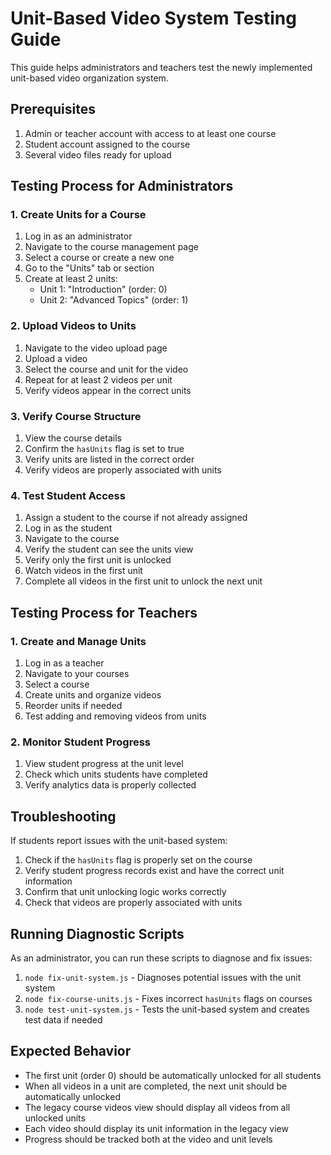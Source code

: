 # Unit-Based Video System Testing Guide

This guide helps administrators and teachers test the newly implemented unit-based video organization system.

## Prerequisites

1. Admin or teacher account with access to at least one course
2. Student account assigned to the course
3. Several video files ready for upload

## Testing Process for Administrators

### 1. Create Units for a Course

1. Log in as an administrator
2. Navigate to the course management page
3. Select a course or create a new one
4. Go to the "Units" tab or section
5. Create at least 2 units:
   - Unit 1: "Introduction" (order: 0)
   - Unit 2: "Advanced Topics" (order: 1)

### 2. Upload Videos to Units

1. Navigate to the video upload page
2. Upload a video
3. Select the course and unit for the video
4. Repeat for at least 2 videos per unit
5. Verify videos appear in the correct units

### 3. Verify Course Structure

1. View the course details
2. Confirm the `hasUnits` flag is set to true
3. Verify units are listed in the correct order
4. Verify videos are properly associated with units

### 4. Test Student Access

1. Assign a student to the course if not already assigned
2. Log in as the student
3. Navigate to the course
4. Verify the student can see the units view
5. Verify only the first unit is unlocked
6. Watch videos in the first unit
7. Complete all videos in the first unit to unlock the next unit

## Testing Process for Teachers

### 1. Create and Manage Units

1. Log in as a teacher
2. Navigate to your courses
3. Select a course
4. Create units and organize videos
5. Reorder units if needed
6. Test adding and removing videos from units

### 2. Monitor Student Progress

1. View student progress at the unit level
2. Check which units students have completed
3. Verify analytics data is properly collected

## Troubleshooting

If students report issues with the unit-based system:

1. Check if the `hasUnits` flag is properly set on the course
2. Verify student progress records exist and have the correct unit information
3. Confirm that unit unlocking logic works correctly
4. Check that videos are properly associated with units

## Running Diagnostic Scripts

As an administrator, you can run these scripts to diagnose and fix issues:

1. `node fix-unit-system.js` - Diagnoses potential issues with the unit system
2. `node fix-course-units.js` - Fixes incorrect `hasUnits` flags on courses
3. `node test-unit-system.js` - Tests the unit-based system and creates test data if needed

## Expected Behavior

- The first unit (order 0) should be automatically unlocked for all students
- When all videos in a unit are completed, the next unit should be automatically unlocked
- The legacy course videos view should display all videos from all unlocked units
- Each video should display its unit information in the legacy view
- Progress should be tracked both at the video and unit levels
